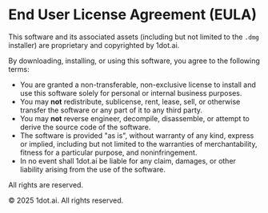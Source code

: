 # End User License Agreement (EULA)

This software and its associated assets (including but not limited to the `.dmg` installer) are proprietary and copyrighted by 1dot.ai.

By downloading, installing, or using this software, you agree to the following terms:

- You are granted a non-transferable, non-exclusive license to install and use this software solely for personal or internal business purposes.
- You may **not** redistribute, sublicense, rent, lease, sell, or otherwise transfer the software or any part of it to any third party.
- You may **not** reverse engineer, decompile, disassemble, or attempt to derive the source code of the software.
- The software is provided "as is", without warranty of any kind, express or implied, including but not limited to the warranties of merchantability, fitness for a particular purpose, and noninfringement.
- In no event shall 1dot.ai be liable for any claim, damages, or other liability arising from the use of the software.

All rights are reserved.

© 2025 1dot.ai. All rights reserved.

